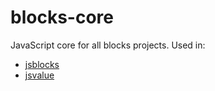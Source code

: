 # blocks-core

JavaScript core for all blocks projects. Used in:
 * [jsblocks](https://github.com/astoilkov/jsblocks)
 * [jsvalue](https://github.com/astoilkov/jsvalue)